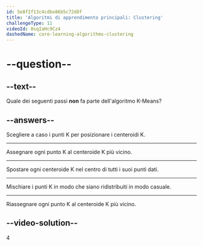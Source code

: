 ```yaml
---
id: 5e8f2f13c4cdbe86b5c72d8f
title: 'Algoritmi di apprendimento principali: Clustering'
challengeType: 11
videoId: 8sqIaHc9Cz4
dashedName: core-learning-algorithms-clustering
---
```


# --question--

## --text--

Quale dei seguenti passi **non** fa parte dell'algoritmo K-Means?

## --answers--

Scegliere a caso i punti K per posizionare i centeroidi K.

---

Assegnare ogni punto K al centeroide K più vicino.

---

Spostare ogni centeroide K nel centro di tutti i suoi punti dati.

---

Mischiare i punti K in modo che siano ridistribuiti in modo casuale.

---

Riassegnare ogni punto K al centeroide K più vicino.

## --video-solution--

4

